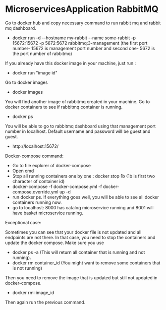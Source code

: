 # MicroservicesApplication RabbitMQ

Go to docker hub and copy necessary command to run rabbit mq and rabbit mq dashboard.
- docker run -d --hostname my-rabbit --name some-rabbit -p 15672:15672 -p 5672:5672 rabbitmq:3-management (the first port number- 15672 is management port number and second one- 5672 is the port number of rabbitmq)

If you already have this docker image in your machine, just run : 
- docker run "image id"

Go to docker images
- docker images

You will find another image of rabbitmq created in your machine. Go to docker containers to see if rabbitmq container is running.
- docker ps

You will be able to go to rabbitmq dashboard using that management port number in localhost. Default username and password will be guest and guest.
- http://localhost:15672/

Docker-compose command: 

- Go to file explorer of docker-compose
- Open cmd
- Stop all running containers one by one : docker stop 1b (1b is first two character of container id)
- docker-compose -f docker-compose.yml -f docker-compose.override.yml up -d
- run docker ps. If everything goes well, you will be able to see all docker containers running now. 
- go to localhost: 8000 has catalog microservice running and 8001 will have basket microservice running. 

Exceptional case: 

Sometimes you can see that your docker file is not updated and all endpoints are not there. 
In that case, you need to stop the containers and update the docker compose. Make sure you use 

- docker ps -a (This will return all container that is running and not running).
- docker rm container_id (You might want to remove some containers that is not running)

Then you need to remove the image that is updated but still not updated in docker-compose. 

- docker rmi image_id

Then again run the previous command. 
